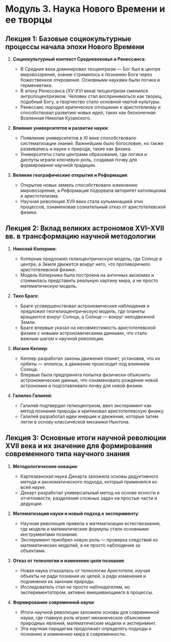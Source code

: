 # Модуль 3. Наука Нового Времени и ее творцы

## Лекция 1: Базовые социокультурные процессы начала эпохи Нового Времени

1. **Социокультурный контекст Средневековья и Ренессанса**:
   - В Средние века доминировал теоцентризм — Бог был в центре мировоззрения, знание стремилось к познанию Бога через божественное откровение. Основными науками были логика и герменевтика.
   - В эпоху Ренессанса (XV-XVI века) теоцентризм сменился антропоцентризмом. Человек стал восприниматься как творец, подобный Богу, а творчество стало основной чертой культуры.
   - Ренессанс породил критическое отношение к аристотелизму и способствовал развитию новых идей, таких как бесконечная Вселенная Николая Кузанского.

2. **Влияние университетов и развитие науки**:
   - Появление университетов в XI веке способствовало систематизации знаний. Важнейшим было богословие, но также развивались и науки о природе, такие как физика.
   - Университеты стали центрами образования, где логика и диспуты играли ключевую роль, создавая почву для формирования научной традиции.

3. **Великие географические открытия и Реформация**:
   - Открытие новых земель способствовало изменению мировоззрения, а Реформация подорвала авторитет католицизма и аристотелизма.
   - Научная революция XVII века стала кульминацией этих процессов, ознаменовав сознательный отказ от аристотелевской физики.

## Лекция 2: Вклад великих астрономов XVI–XVII вв. в трансформацию научной методологии

1. **Николай Коперник**:
   - Коперник предложил гелиоцентрическую модель, где Солнце в центре, а Земля движется вокруг него, что противоречило аристотелевской физике.
   - Модель Коперника была построена на античных аксиомах и стремилась представить реальную картину мира, а не просто математическую модель.

2. **Тихо Браге**:
   - Браге усовершенствовал астрономические наблюдения и предложил геогелиоцентрическую модель, где планеты вращаются вокруг Солнца, а Солнце — вокруг неподвижной Земли.
   - Браге впервые указал на несовместимость аристотелевской физики с новыми астрономическими данными, что стало важным шагом к научной революции.

3. **Иоганн Кеплер**:
   - Кеплер разработал законы движения планет, установив, что их орбиты — эллипсы, а движение происходит под влиянием Солнца.
   - Впервые была предпринята попытка физически объяснить астрономические данные, что ознаменовало рождение новой астрономии и подготавливало почву для новой физики.

4. **Галилео Галилей**:
   - Галилей подтвердил гелиоцентризм, ввел эксперимент как метод познания природы и критиковал аристотелевскую физику.
   - Галилей разработал идеи инерции и движения, которые затем легли в основу классической механики Ньютона.

## Лекция 3: Основные итоги научной революции XVII века и их значение для формирования современного типа научного знания

1. **Методологические новации**:
   - Картезианская наука Декарта заложила основы дедуктивного метода и аксиоматического подхода, который применялся ко всей науке.
   - Декарт разработал универсальный метод на основе ясности и отчетливости, разделения сложных задач на простые части и дедукции.

2. **Математизация науки и новый подход к эксперименту**:
   - Научная революция привела к математизации естествознания, где модели и математические формулы стали основными инструментами познания.
   - Эксперимент приобрел новую роль — проверка следствий из математических моделей, а не просто наблюдение за объектами.

3. **Отказ от телеологии и изменение цели познания**:
   - Новая наука отказалась от телеологии Аристотеля, изучая объекты не ради познания их целей, а ради изменения и подчинения их законам природы.
   - Исследователь стал не просто наблюдателем, но экспериментатором, активно вмешивающимся в процессы.

4. **Формирование современной науки**:
   - Итоги научной революции заложили основы для современной науки, где главную роль играет механическое объяснение природных явлений, математические модели и эксперимент.
   - Эта научная парадигма продолжает определять подходы к познанию и изменению мира в современности.